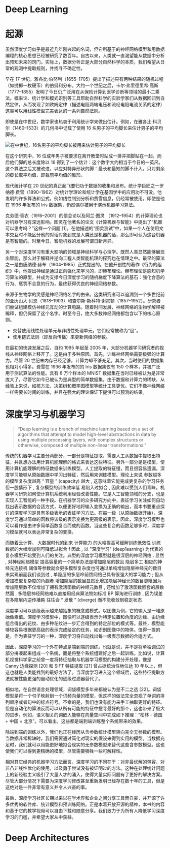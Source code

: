 # Deep Learning

# 起源

虽然深度学习似乎是最近几年刚兴起的名词，但它所基于的神经网络模型和用数据编程的核心思想已经被研究了数百年。自古以来，人类就一直渴望能从数据中分析出预知未来的窍门。实际上，数据分析正是大部分自然科学的本质，我们希望从日常的观测中提取规则，并找寻不确定性。

早在 17 世纪，雅各比·伯努利（1655–1705）提出了描述只有两种结果的随机过程（如抛掷一枚硬币）的伯努利分布。大约一个世纪之后，卡尔·弗里德里希·高斯（1777–1855）发明了今日仍广泛用在从保险计算到医学诊断等领域的最小二乘法。概率论、统计学和模式识别等工具帮助自然科学的实验学家们从数据回归到自然定律，从而发现了如欧姆定律（描述电阻两端电压和流经电阻电流关系的定律）这类可以用线性模型完美表达的一系列自然法则。

即使是在中世纪，数学家也热衷于利用统计学来做出估计。例如，在雅各比·科贝尔（1460–1533）的几何书中记载了使用 16 名男子的平均脚长来估计男子的平均脚长。

![在中世纪，16名男子的平均脚长被用来估计男子的平均脚长](https://s1.ax1x.com/2020/08/09/a7yW3F.md.png)

在这个研究中，16 位成年男子被要求在离开教堂时站成一排并把脚贴在一起，而后他们脚的总长度除以 16 得到了一个估计：这个数字大约相当于今日的一英尺。这个算法之后又被改进，以应对特异形状的脚：最长和最短的脚不计入，只对剩余的脚长取平均值，即裁剪平均值的雏形。

现代统计学在 20 世纪的真正起飞要归功于数据的收集和发布。统计学巨匠之一罗纳德·费雪（1890–1962）对统计学理论和统计学在基因学中的应用功不可没。他发明的许多算法和公式，例如线性判别分析和费雪信息，仍经常被使用。即使是他在 1936 年发布的 Iris 数据集，仍然偶尔被用于演示机器学习算法。

克劳德·香农（1916–2001）的信息论以及阿兰·图灵 （1912–1954）的计算理论也对机器学习有深远影响。图灵在他著名的论文《计算机器与智能》中提出了“机器可以思考吗？”这样一个问题 [1]。在他描述的“图灵测试”中，如果一个人在使用文本交互时不能区分他的对话对象到底是人类还是机器的话，那么即可认为这台机器是有智能的。时至今日，智能机器的发展可谓日新月异。

另一个对深度学习有重大影响的领域是神经科学与心理学。既然人类显然能够展现出智能，那么对于解释并逆向工程人类智能机理的探究也在情理之中。最早的算法之一是由唐纳德·赫布（1904–1985）正式提出的。在他开创性的著作《行为的组织》中，他提出神经是通过正向强化来学习的，即赫布理论。赫布理论是感知机学习算法的原型，并成为支撑今日深度学习的随机梯度下降算法的基石：强化合意的行为、惩罚不合意的行为，最终获得优良的神经网络参数。

来源于生物学的灵感是神经网络名字的由来。这类研究者可以追溯到一个多世纪前的亚历山大·贝恩（1818–1903）和查尔斯·斯科特·谢灵顿（1857–1952）。研究者们尝试组建模仿神经元互动的计算电路。随着时间发展，神经网络的生物学解释被稀释，但仍保留了这个名字。时至今日，绝大多数神经网络都包含以下的核心原则。

- 交替使用线性处理单元与非线性处理单元，它们经常被称为“层”。
- 使用链式法则（即反向传播）来更新网络的参数。

在最初的快速发展之后，自约 1995 年起至 2005 年，大部分机器学习研究者的视线从神经网络上移开了。这是由于多种原因。首先，训练神经网络需要极强的计算力。尽管 20 世纪末内存已经足够，计算力却不够充足。其次，当时使用的数据集也相对小得多。费雪在 1936 年发布的的 Iris 数据集仅有 150 个样本，并被广泛用于测试算法的性能。具有 6 万个样本的 MNIST 数据集在当时已经被认为是非常庞大了，尽管它如今已被认为是典型的简单数据集。由于数据和计算力的稀缺，从经验上来说，如核方法、决策树和概率图模型等统计工具更优。它们不像神经网络一样需要长时间的训练，并且在强大的理论保证下提供可以预测的结果。

# 深度学习与机器学习

> “Deep learning is a branch of machine learning based on a set of algorithms that attempt to model high-level abstractions in data by using multiple processing layers, with complex structures or otherwise, composed of multiple non-linear transformations.”

传统的机器学习主要分两部分，一部分是特征提取，需要人工从数据中提取出特征，并且想办法用计算机能理解的格式来表达这些特征。另外一部分是是模型，使用计算机能理解的特征数据来训练模型。人工提取的特征慢，而且很容易遗漏。深度学习能够从原始数据中学习出特征，然后用来训练模型。理论上来说 参数越多的模型复杂度越高 “ 容量 ” (capacity) 越大 , 这意味着它能完成吏复杂的学习任务 但一股倩形下 , 复杂模型的训练效率低 易陷入过拟合 , 因此难以受到人们青睐。机器学习研究如何使计算机系统利用经验改善性能。它是人工智能领域的分支，也是实现人工智能的一种手段。在机器学习的众多研究方向中，表征学习关注如何自动找出表示数据的合适方式，以便更好地将输入变换为正确的输出，而本书要重点探讨的深度学习是具有多级表示的表征学习方法。在每一级（从原始数据开始），深度学习通过简单的函数将该级的表示变换为更高级的表示。因此，深度学习模型也可以看作是由许多简单函数复合而成的函数。当这些复合的函数足够多时，深度学习模型就可以表达非常复杂的变换。

而随着云计算、 大数据时代的到来 计算能力 的大幅提高可缓解训练低效性 训练数据的大幅增加则可降低过拟合 f 因此 , 以 "深度学习” (deep1earning) 为代表的复杂模型开始受到人们的关注。典型的深度学习模型就是很深层的神经网络 . 显然 , 对神经网络模型 提高容量的一个简单办法是增加隐层的数且 隐层多工 相应的神经元连接机 阈值等参数就会更多模型复杂度也可通过单纯增加隐层神经元的数目来实玑前面我们谈到过 , 单隐层的多层呤前馈网络己具有很强大的学习能力 ; 但从增加模型复杂度的角觑肴 增加隐层的数目显然比增加隐层神经元的数目更眦因为增加隐层数不仅增加丁拥有激活函数的神经元数目 , 还增加了激活函数嵌套的层数 然而 , 多隐层神经网络难以直接用经典算法恻如标准 BP 算淘进行训练 , 因为误差在多隐层内逆传播盹 往往会 “ 发散 ” (diverge) 而不能收敛到稳定状态

深度学习可以逐级表示越来越抽象的概念或模式。以图像为例，它的输入是一堆原始像素值。深度学习模型中，图像可以逐级表示为特定位置和角度的边缘、由边缘组合得出的花纹、由多种花纹进一步汇合得到的特定部位的模式等。最终，模型能够较容易根据更高级的表示完成给定的任务，如识别图像中的物体。值得一提的是，作为表征学习的一种，深度学习将自动找出每一级表示数据的合适方式。

因此，深度学习的一个外在特点是端到端的训练。也就是说，并不是将单独调试的部分拼凑起来组成一个系统，而是将整个系统组建好之后一起训练。比如说，计算机视觉科学家之前曾一度将特征抽取与机器学习模型的构建分开处理，像是 Canny 边缘探测 [20] 和 SIFT 特征提取 [21] 曾占据统治性地位达 10 年以上，但这也就是人类能找到的最好方法了。当深度学习进入这个领域后，这些特征提取方法就被性能更强的自动优化的逐级过滤器替代了。

相似地，在自然语言处理领域，词袋模型多年来都被认为是不二之选 [22]。词袋模型是将一个句子映射到一个词频向量的模型，但这样的做法完全忽视了单词的排列顺序或者句中的标点符号。不幸的是，我们也没有能力来手工抽取更好的特征。但是自动化的算法反而可以从所有可能的特征中搜寻最好的那个，这也带来了极大的进步。例如，语义相关的词嵌入能够在向量空间中完成如下推理：“柏林 - 德国 + 中国 = 北京”。可以看出，这些都是端到端训练整个系统带来的效果。

除端到端的训练以外，我们也正在经历从含参数统计模型转向完全无参数的模型。当数据非常稀缺时，我们需要通过简化对现实的假设来得到实用的模型。当数据充足时，我们就可以用能更好地拟合现实的无参数模型来替代这些含参数模型。这也使我们可以得到更精确的模型，尽管需要牺牲一些可解释性。

相对其它经典的机器学习方法而言，深度学习的不同在于：对非最优解的包容、对非凸非线性优化的使用，以及勇于尝试没有被证明过的方法。这种在处理统计问题上的新经验主义吸引了大量人才的涌入，使得大量实际问题有了更好的解决方案。尽管大部分情况下需要为深度学习修改甚至重新发明已经存在数十年的工具，但是这绝对是一件非常有意义并令人兴奋的事。

最后，深度学习社区长期以来以在学术界和企业之间分享工具而自豪，并开源了许多优秀的软件库、统计模型和预训练网络。正是本着开放开源的精神，本书的内容和基于它的教学视频可以自由下载和随意分享。我们致力于为所有人降低学习深度学习的门槛，并希望大家从中获益。

# Deep Architectures
